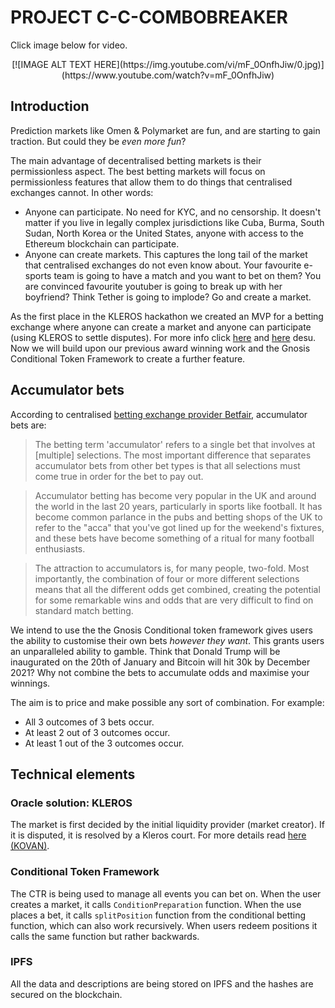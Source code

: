 


# PROJECT C-C-COMBOBREAKER

Click image below for video.

<center>
[![IMAGE ALT TEXT HERE](https://img.youtube.com/vi/mF_0OnfhJiw/0.jpg)](https://www.youtube.com/watch?v=mF_0OnfhJiw)
</center>

## Introduction

Prediction markets like Omen & Polymarket are fun, and are starting to gain traction. But could they be *even more fun*?

The main advantage of decentralised betting markets is their permissionless aspect. The best betting markets will focus on permissionless features that allow them to do things that centralised exchanges cannot. In other words:

- Anyone can participate. No need for KYC, and no censorship. It doesn't matter if you live in legally complex jurisdictions like Cuba, Burma, South Sudan, North Korea or the United States, anyone with access to the Ethereum blockchain can participate.
- Anyone can create markets. This captures the long tail of the market that centralised exchanges do not even know about. Your favourite e-sports team is going to have a match and you want to bet on them? You are convinced favourite youtuber is going to break up with her boyfriend? Think Tether is going to implode? Go and create a market.

As the first place in the KLEROS hackathon we created an MVP for a betting exchange where anyone can create a market and anyone can participate (using KLEROS to settle disputes). For more info click [here](https://docs.google.com/presentation/d/16vEH2UnRrnTMHQSUnnPcE89CQRVJQxrqghoi4duKr3I/edit?usp=sharing) and [here](https://github.com/dpball/supremecourt) desu.  Now we will build upon our previous award winning work and the Gnosis Conditional Token Framework to create a further feature.

## Accumulator bets

According to centralised [betting exchange provider Betfair](https://betting.betfair.com/what-is-accumulator-betting.html), accumulator bets are:

> The betting term 'accumulator' refers to a single bet that involves at [multiple] selections. The most important difference that separates accumulator bets from other bet types is that all selections must come true in order for the bet to pay out.

> Accumulator betting has become very popular in the UK and around the world in the last 20 years, particularly in sports like football. It has become common parlance in the pubs and betting shops of the UK to refer to the "acca" that you've got lined up for the weekend's fixtures, and these bets have become something of a ritual for many football enthusiasts.

> The attraction to accumulators is, for many people, two-fold. Most importantly, the combination of four or more different selections means that all the different odds get combined, creating the potential for some remarkable wins and odds that are very difficult to find on standard match betting.


We intend to use the the Gnosis Conditional token framework gives users the ability to customise their own bets *however they want*. This grants users an unparalleled ability to gamble. Think that Donald Trump will be inaugurated on the 20th of January and Bitcoin will hit 30k by December 2021? Why not combine the bets to accumulate odds and maximise your winnings.

The aim is to price and make possible any sort of combination. For example:
- All 3 outcomes of 3 bets occur.
- At least 2 out of 3 outcomes occur.
- At least 1  out of the 3 outcomes occur.


## Technical elements

### Oracle solution: KLEROS

The market is first decided by the initial liquidity provider (market creator). If it is disputed, it is resolved by a Kleros court. For more details read [here (KOVAN)](https://github.com/dpball/supremecourt).

### Conditional Token Framework

The CTR is being used to manage all events you can bet on. When the user creates a market, it calls `ConditionPreparation` function. When the use places a bet, it calls `splitPosition` function from the conditional betting function, which can also work recursively. When users redeem positions it calls the same function but rather backwards.


### IPFS
All the data and descriptions are being stored on IPFS and the hashes are secured on the blockchain.
